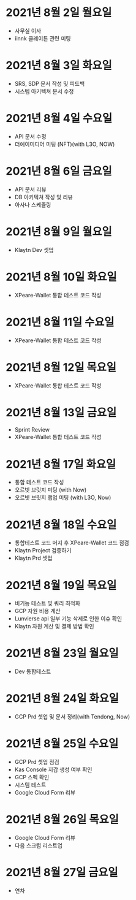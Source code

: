
# 2021년 8월 2일 월요일 

- 사무실 이사
- iinnk 클레이튼 관련 미팅 

# 2021년 8월 3일 화요일 

- SRS, SDP 문서 작성 및 피드백
- 시스템 아키텍쳐 문서 수정 

# 2021년 8월 4일 수요일 

- API 문서 수정 
- 더에이미디어 미팅 (NFT)(with L3O, NOW)

# 2021년 8월 6일 금요일 

- API 문서 리뷰
- DB 아키텍쳐 작성 및 리뷰 
- 아사나 스케쥴링 

# 2021년 8월 9일 월요일

- Klaytn Dev 셋업 

# 2021년 8월 10일 화요일 

- XPeare-Wallet 통합 테스트 코드 작성 

# 2021년 8월 11일 수요일

- XPeare-Wallet 통합 테스트 코드 작성 

# 2021년 8월 12일 목요일 

- XPeare-Wallet 통합 테스트 코드 작성

# 2021년 8월 13일 금요일 

- Sprint Review
- XPeare-Wallet 통합 테스트 코드 작성

# 2021년 8월 17일 화요일 

- 통합 테스트 코드 작성 
- 오르빗 브릿지 미팅 (with Now)
- 오르빗 브릿지 랩업 미팅 (with L3O, Now)

# 2021년 8월 18일 수요일 

- 통합테스트 코드 머지 후 XPeare-Wallet 코드 점검
- Klaytn Project 검증하기
- Klaytn Prd 셋업 

# 2021년 8월 19일 목요일 

- 비기능 테스트 및 쿼리 최적화 
- GCP 자원 비용 계산 
- Lunvierse api 일부 기능 삭제로 인한 이슈 확인 
- Klaytn 자원 계산 및 결제 방법 확인 

# 2021년 8월 23일 월요일 

- Dev 통합테스트 

# 2021년 8월 24일 화요일 

- GCP Prd 셋업 및 문서 정리(with Tendong, Now)

# 2021년 8월 25일 수요일

- GCP Prd 셋업 점검
- Kas Console 지갑 생성 여부 확인 
- GCP 스펙 확인
- 시스템 테스트 
- Google Cloud Form 리뷰 

# 2021년 8월 26일 목요일 

- Google Cloud Form 리뷰 
- 다음 스크럼 리스트업 

# 2021년 8월 27일 금요일 

- 연차 
